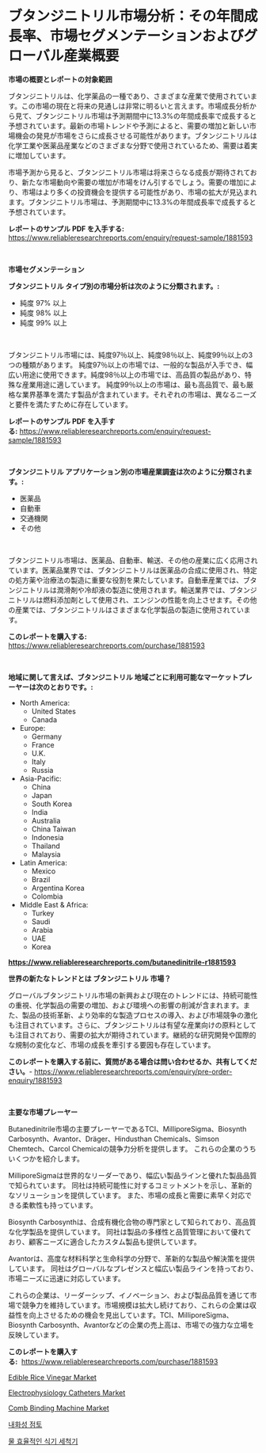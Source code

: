 <p><h1>ブタンジニトリル市場分析：その年間成長率、市場セグメンテーションおよびグローバル産業概要</h1></p><p><strong>市場の概要とレポートの対象範囲</strong></p>
<p><p>ブタンジニトリルは、化学薬品の一種であり、さまざまな産業で使用されています。この市場の現在と将来の見通しは非常に明るいと言えます。市場成長分析から見て、ブタンジニトリル市場は予測期間中に13.3%の年間成長率で成長すると予想されています。最新の市場トレンドや予測によると、需要の増加と新しい市場機会の発見が市場をさらに成長させる可能性があります。ブタンジニトリルは化学工業や医薬品産業などのさまざまな分野で使用されているため、需要は着実に増加しています。</p><p>市場予測から見ると、ブタンジニトリル市場は将来さらなる成長が期待されており、新たな市場動向や需要の増加が市場をけん引するでしょう。需要の増加により、市場はより多くの投資機会を提供する可能性があり、市場の拡大が見込まれます。ブタンジニトリル市場は、予測期間中に13.3%の年間成長率で成長すると予想されています。</p></p>
<p><strong>レポートのサンプル PDF を入手する:</strong> <a href="https://www.reliableresearchreports.com/enquiry/request-sample/1881593">https://www.reliableresearchreports.com/enquiry/request-sample/1881593</a></p>
<p>&nbsp;</p>
<p><strong>市場セグメンテーション</strong></p>
<p><strong>ブタンジニトリル タイプ別の市場分析は次のように分類されます。:</strong></p>
<p><ul><li>純度 97% 以上</li><li>純度 98% 以上</li><li>純度 99% 以上</li></ul></p>
<p>&nbsp;</p>
<p><p>ブタンジニトリル市場には、純度97％以上、純度98％以上、純度99％以上の3つの種類があります。 純度97％以上の市場では、一般的な製品が入手でき、幅広い用途に使用できます。純度98％以上の市場では、高品質の製品があり、特殊な産業用途に適しています。 純度99％以上の市場は、最も高品質で、最も厳格な業界基準を満たす製品が含まれています。それぞれの市場は、異なるニーズと要件を満たすために存在しています。</p></p>
<p><strong>レポートのサンプル PDF を入手する:</strong>&nbsp;<a href="https://www.reliableresearchreports.com/enquiry/request-sample/1881593">https://www.reliableresearchreports.com/enquiry/request-sample/1881593</a></p>
<p>&nbsp;</p>
<p><strong> ブタンジニトリル アプリケーション別の市場産業調査は次のように分類されます。:</strong></p>
<p><ul><li>医薬品</li><li>自動車</li><li>交通機関</li><li>その他</li></ul></p>
<p>&nbsp;</p>
<p><p>ブタンジニトリル市場は、医薬品、自動車、輸送、その他の産業に広く応用されています。医薬品業界では、ブタンジニトリルは医薬品の合成に使用され、特定の処方薬や治療法の製造に重要な役割を果たしています。自動車産業では、ブタンジニトリルは潤滑剤や冷却液の製造に使用されます。輸送業界では、ブタンジニトリルは燃料添加剤として使用され、エンジンの性能を向上させます。その他の産業では、ブタンジニトリルはさまざまな化学製品の製造に使用されています。</p></p>
<p><strong>このレポートを購入する:</strong>&nbsp; <a href="https://www.reliableresearchreports.com/purchase/1881593">https://www.reliableresearchreports.com/purchase/1881593</a></p>
<p>&nbsp;</p>
<p><strong>地域に関して言えば、ブタンジニトリル 地域ごとに利用可能なマーケットプレーヤーは次のとおりです。:</strong></p>
<p><ul>
    <li>
        North America:
        <ul>
            <li>United States</li>
            <li>Canada</li>
        </ul>
    </li>
    <li>
        Europe:
        <ul>
            <li>Germany</li>
            <li>France</li>
            <li>U.K.</li>
            <li>Italy</li>
            <li>Russia</li>
        </ul>
    </li>
    <li>
        Asia-Pacific:
        <ul>
            <li>China</li>
            <li>Japan</li>
            <li>South Korea</li>
            <li>India</li>
            <li>Australia</li>
            <li>China Taiwan</li>
            <li>Indonesia</li>
            <li>Thailand</li>
            <li>Malaysia</li>
        </ul>
    </li>
    <li>
        Latin America:
        <ul>
            <li>Mexico</li>
            <li>Brazil</li>
            <li>Argentina Korea</li>
            <li>Colombia</li>
        </ul>
    </li>
    <li>
        Middle East & Africa:
        <ul>
            <li>Turkey</li>
            <li>Saudi</li>
            <li>Arabia</li>
            <li>UAE</li>
            <li>Korea</li>
        </ul>
    </li>
    </ul></p>
<p><strong><a href="https://www.reliableresearchreports.com/butanedinitrile-r1881593">https://www.reliableresearchreports.com/butanedinitrile-r1881593</a></strong>&nbsp;</p>
<p><strong>世界の新たなトレンドとは ブタンジニトリル 市場？</strong></p>
<p><p>グローバルブタンジニトリル市場の新興および現在のトレンドには、持続可能性の重視、化学製品の需要の増加、および環境への影響の削減が含まれます。また、製品の技術革新、より効率的な製造プロセスの導入、および市場競争の激化も注目されています。さらに、ブタンジニトリルは有望な産業向けの原料としても注目されており、需要の拡大が期待されています。継続的な研究開発や国際的な規制の変化など、市場の成長を牽引する要因も存在しています。</p></p>
<p><strong>このレポートを購入する前に、質問がある場合は問い合わせるか、共有してください。</strong>- <a href="https://www.reliableresearchreports.com/enquiry/pre-order-enquiry/1881593">https://www.reliableresearchreports.com/enquiry/pre-order-enquiry/1881593</a></p>
<p>&nbsp;</p>
<p><strong>主要な市場プレーヤー</strong></p>
<p><p>Butanedinitrile市場の主要プレーヤーであるTCI、MilliporeSigma、Biosynth Carbosynth、Avantor、Dräger、Hindusthan Chemicals、Simson Chemtech、Carcol Chemicalの競争力分析を提供します。 これらの企業のうちいくつかを紹介します。</p><p>MilliporeSigmaは世界的なリーダーであり、幅広い製品ラインと優れた製品品質で知られています。 同社は持続可能性に対するコミットメントを示し、革新的なソリューションを提供しています。 また、市場の成長と需要に素早く対応できる柔軟性も持っています。</p><p>Biosynth Carbosynthは、合成有機化合物の専門家として知られており、高品質な化学製品を提供しています。 同社は製品の多様性と品質管理において優れており、顧客ニーズに適合したカスタム製品も提供しています。</p><p>Avantorは、高度な材料科学と生命科学の分野で、革新的な製品や解決策を提供しています。 同社はグローバルなプレゼンスと幅広い製品ラインを持っており、市場ニーズに迅速に対応しています。</p><p>これらの企業は、リーダーシップ、イノベーション、および製品品質を通じて市場で競争力を維持しています。市場規模は拡大し続けており、これらの企業は収益性を向上させるための機会を見出しています。TCI、MilliporeSigma、Biosynth Carbosynth、Avantorなどの企業の売上高は、市場での強力な立場を反映しています。</p></p>
<p><strong>このレポートを購入する:</strong>&nbsp;&nbsp;<a href="https://www.reliableresearchreports.com/purchase/1881593">https://www.reliableresearchreports.com/purchase/1881593</a></p>
<p><p><a href="https://github.com/SheilaBruen2023/Market-Research-Report-List-1/blob/main/edible-rice-vinegar-market.md">Edible Rice Vinegar Market</a></p><p><a href="https://www.linkedin.com/pulse/electrophysiology-catheters-market-size-cagr-trends-2024-2030-0sfke?trackingId=65ZM7WDDdSAx%2BqX36FqAlA%3D%3D">Electrophysiology Catheters Market</a></p><p><a href="https://www.linkedin.com/pulse/comb-binding-machine-market-furnishes-information-share-trends-uth7c?trackingId=pjuiOdEZZRyLsx%2BB%2BGEwFQ%3D%3D">Comb Binding Machine Market</a></p><p><a href="https://medium.com/@carmellalang1/%EB%B6%88%EC%86%8C-%EC%84%B8%EB%9D%BC%EB%AF%B9-%EC%8B%9C%EC%9E%A5%EC%9D%80-%EC%8B%9C%EC%9E%A5-%EC%A0%90%EC%9C%A0%EC%9C%A8-%EC%8B%9C%EC%9E%A5-%EB%8F%99%ED%96%A5-%EB%B0%8F-%EC%8B%9C%EC%9E%A5-%EC%84%B1%EC%9E%A5%EC%97%90-%EB%8C%80%ED%95%9C-%EC%A0%95%EB%B3%B4%EB%A5%BC-%EC%A0%9C%EA%B3%B5%ED%95%A9%EB%8B%88%EB%8B%A4-42c866b74b78">내화성 점토</a></p><p><a href="https://medium.com/@stanleylyittle554467/%ED%9A%A8%EC%9C%A8%EC%A0%81%EC%9D%B8-%EC%84%B8%EC%B2%99%EA%B8%B0-%EC%8B%9C%EC%9E%A5-%EA%B7%9C%EB%AA%A8-%EB%B0%8F-%EC%8B%9C%EC%9E%A5-%EB%8F%99%ED%96%A5-%EC%A0%84%EC%B2%B4-%EC%82%B0%EC%97%85-%EA%B0%9C%EC%9A%94-2024%EB%85%84%EB%B6%80%ED%84%B0-2031%EB%85%84%EA%B9%8C%EC%A7%80-c7fe44201f15">물 효율적인 식기 세척기</a></p></p>